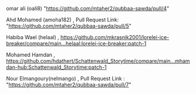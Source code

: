omar ali (oali8) "https://github.com/mtaher2/qubbaa-sawda/pull/4"

Ahd Mohamed (amoha182) , Pull Request Link: "https://github.com/mtaher2/qubbaa-sawda/pull/5" 

Habiba Wael (helaal) , https://github.com/mkrasnik2001/lorelei-ice-breaker/compare/main...helaal:lorelei-ice-breaker:patch-1

Mohamed Hamdan , https://github.com/hdathert/Schattenwald_Storytime/compare/main...mhamdan-hub:Schattenwald_Storytime:patch-1

Nour Elmangoury(nelmango) , Pull Request Link : "https://github.com/mtaher2/qubbaa-sawda/pull/7"
